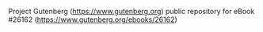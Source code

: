 Project Gutenberg (https://www.gutenberg.org) public repository for eBook #26162 (https://www.gutenberg.org/ebooks/26162)
